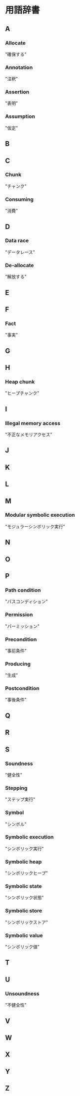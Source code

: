 # 用語辞書

## A

### Allocate

"確保する"

### Annotation

"注釈"

### Assertion

"表明"

### Assumption

"仮定"

## B
## C

### Chunk

"チャンク"

### Consuming

"消費"

## D

### Data race

"データレース"

### De-allocate

"解放する"

## E
## F

### Fact

"事実"

## G
## H

### Heap chunk

"ヒープチャンク"

## I

### Illegal memory access

"不正なメモリアクセス"

## J
## K
## L
## M

### Modular symbolic execution

"モジュラーシンボリック実行"

## N
## O
## P

### Path condition

"パスコンディション"

### Permission

"パーミッション"

### Precondition

"事前条件"

### Producing

"生成"

### Postcondition

"事後条件"

## Q
## R
## S

### Soundness

"健全性"

### Stepping

"ステップ実行"

### Symbol

"シンボル"

### Symbolic execution

"シンボリック実行"

### Symbolic heap

"シンボリックヒープ"

### Symbolic state

"シンボリック状態"

### Symbolic store

"シンボリックストア"

### Symbolic value

"シンボリック値"

## T
## U

### Unsoundness

"不健全性"

## V
## W
## X
## Y
## Z
